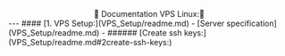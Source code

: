 
<div align="center">📝 Documentation VPS Linux:📝</div>
---
#### [1. VPS Setup:](VPS_Setup/readme.md)
- [Server specification](VPS_Setup/readme.md)
- ###### [Create ssh keys:](VPS_Setup/readme.md#2create-ssh-keys:)
